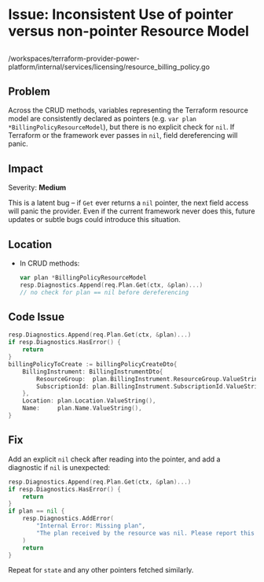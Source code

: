 # Issue: Inconsistent Use of pointer versus non-pointer Resource Model

##

/workspaces/terraform-provider-power-platform/internal/services/licensing/resource_billing_policy.go

## Problem

Across the CRUD methods, variables representing the Terraform resource model are consistently declared as pointers (e.g. `var plan *BillingPolicyResourceModel`), but there is no explicit check for `nil`. If Terraform or the framework ever passes in `nil`, field dereferencing will panic.

## Impact

Severity: **Medium**

This is a latent bug – if `Get` ever returns a `nil` pointer, the next field access will panic the provider. Even if the current framework never does this, future updates or subtle bugs could introduce this situation.

## Location

- In CRUD methods:
  ```go
  var plan *BillingPolicyResourceModel
  resp.Diagnostics.Append(req.Plan.Get(ctx, &plan)...)
  // no check for plan == nil before dereferencing
  ```

## Code Issue

```go
resp.Diagnostics.Append(req.Plan.Get(ctx, &plan)...)
if resp.Diagnostics.HasError() {
    return
}
billingPolicyToCreate := billingPolicyCreateDto{
    BillingInstrument: BillingInstrumentDto{
        ResourceGroup:  plan.BillingInstrument.ResourceGroup.ValueString(),
        SubscriptionId: plan.BillingInstrument.SubscriptionId.ValueString(),
    },
    Location: plan.Location.ValueString(),
    Name:     plan.Name.ValueString(),
}
```

## Fix

Add an explicit `nil` check after reading into the pointer, and add a diagnostic if `nil` is unexpected:

```go
resp.Diagnostics.Append(req.Plan.Get(ctx, &plan)...)
if resp.Diagnostics.HasError() {
    return
}
if plan == nil {
    resp.Diagnostics.AddError(
        "Internal Error: Missing plan",
        "The plan received by the resource was nil. Please report this bug to the provider maintainers.",
    )
    return
}
```

Repeat for `state` and any other pointers fetched similarly.
